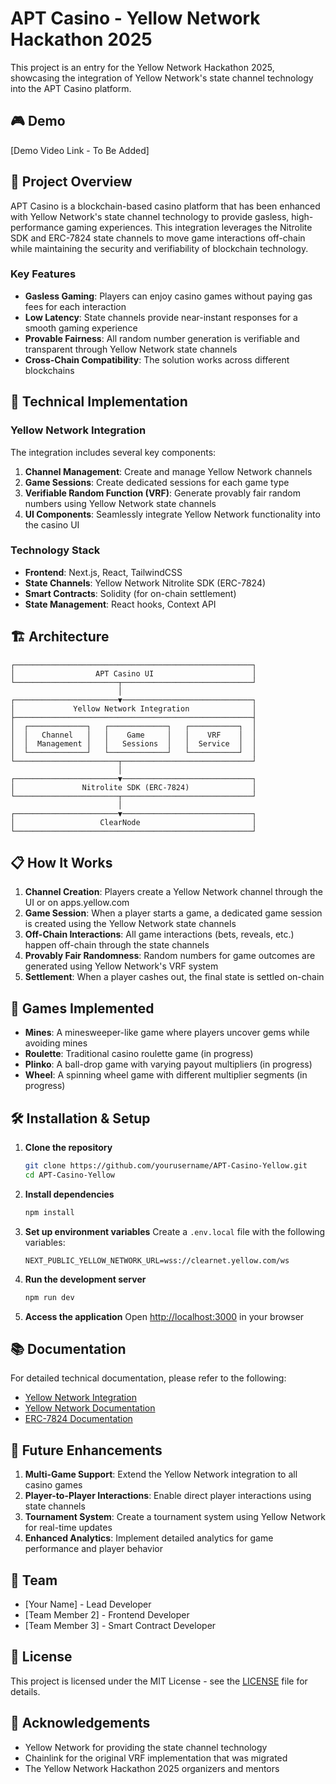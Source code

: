 # APT Casino - Yellow Network Hackathon 2025

This project is an entry for the Yellow Network Hackathon 2025, showcasing the integration of Yellow Network's state channel technology into the APT Casino platform.

## 🎮 Demo

[Demo Video Link - To Be Added]

## 🚀 Project Overview

APT Casino is a blockchain-based casino platform that has been enhanced with Yellow Network's state channel technology to provide gasless, high-performance gaming experiences. This integration leverages the Nitrolite SDK and ERC-7824 state channels to move game interactions off-chain while maintaining the security and verifiability of blockchain technology.

### Key Features

- **Gasless Gaming**: Players can enjoy casino games without paying gas fees for each interaction
- **Low Latency**: State channels provide near-instant responses for a smooth gaming experience
- **Provable Fairness**: All random number generation is verifiable and transparent through Yellow Network state channels
- **Cross-Chain Compatibility**: The solution works across different blockchains

## 🔧 Technical Implementation

### Yellow Network Integration

The integration includes several key components:

1. **Channel Management**: Create and manage Yellow Network channels
2. **Game Sessions**: Create dedicated sessions for each game type
3. **Verifiable Random Function (VRF)**: Generate provably fair random numbers using Yellow Network state channels
4. **UI Components**: Seamlessly integrate Yellow Network functionality into the casino UI

### Technology Stack

- **Frontend**: Next.js, React, TailwindCSS
- **State Channels**: Yellow Network Nitrolite SDK (ERC-7824)
- **Smart Contracts**: Solidity (for on-chain settlement)
- **State Management**: React hooks, Context API

## 🏗️ Architecture

```
┌─────────────────────────────────────────────────────┐
│                  APT Casino UI                      │
└───────────────────────┬─────────────────────────────┘
                        │
┌───────────────────────▼─────────────────────────────┐
│             Yellow Network Integration              │
├─────────────────────────────────────────────────────┤
│  ┌─────────────┐   ┌─────────────┐   ┌───────────┐  │
│  │   Channel   │   │    Game     │   │    VRF    │  │
│  │  Management │   │   Sessions  │   │  Service  │  │
│  └─────────────┘   └─────────────┘   └───────────┘  │
└───────────────────────┬─────────────────────────────┘
                        │
┌───────────────────────▼─────────────────────────────┐
│               Nitrolite SDK (ERC-7824)              │
└───────────────────────┬─────────────────────────────┘
                        │
┌───────────────────────▼─────────────────────────────┐
│                   ClearNode                         │
└─────────────────────────────────────────────────────┘
```

## 📋 How It Works

1. **Channel Creation**: Players create a Yellow Network channel through the UI or on apps.yellow.com
2. **Game Session**: When a player starts a game, a dedicated game session is created using the Yellow Network state channels
3. **Off-Chain Interactions**: All game interactions (bets, reveals, etc.) happen off-chain through the state channels
4. **Provably Fair Randomness**: Random numbers for game outcomes are generated using Yellow Network's VRF system
5. **Settlement**: When a player cashes out, the final state is settled on-chain

## 🎲 Games Implemented

- **Mines**: A minesweeper-like game where players uncover gems while avoiding mines
- **Roulette**: Traditional casino roulette game (in progress)
- **Plinko**: A ball-drop game with varying payout multipliers (in progress)
- **Wheel**: A spinning wheel game with different multiplier segments (in progress)

## 🛠️ Installation & Setup

1. **Clone the repository**
   ```bash
   git clone https://github.com/yourusername/APT-Casino-Yellow.git
   cd APT-Casino-Yellow
   ```

2. **Install dependencies**
   ```bash
   npm install
   ```

3. **Set up environment variables**
   Create a `.env.local` file with the following variables:
   ```
   NEXT_PUBLIC_YELLOW_NETWORK_URL=wss://clearnet.yellow.com/ws
   ```

4. **Run the development server**
   ```bash
   npm run dev
   ```

5. **Access the application**
   Open [http://localhost:3000](http://localhost:3000) in your browser

## 📚 Documentation

For detailed technical documentation, please refer to the following:

- [Yellow Network Integration](./docs/yellow-network-integration.md)
- [Yellow Network Documentation](https://docs.yellow.org/)
- [ERC-7824 Documentation](https://erc7824.org/)

## 🔮 Future Enhancements

1. **Multi-Game Support**: Extend the Yellow Network integration to all casino games
2. **Player-to-Player Interactions**: Enable direct player interactions using state channels
3. **Tournament System**: Create a tournament system using Yellow Network for real-time updates
4. **Enhanced Analytics**: Implement detailed analytics for game performance and player behavior

## 👥 Team

- [Your Name] - Lead Developer
- [Team Member 2] - Frontend Developer
- [Team Member 3] - Smart Contract Developer

## 📄 License

This project is licensed under the MIT License - see the [LICENSE](LICENSE) file for details.

## 🙏 Acknowledgements

- Yellow Network for providing the state channel technology
- Chainlink for the original VRF implementation that was migrated
- The Yellow Network Hackathon 2025 organizers and mentors
